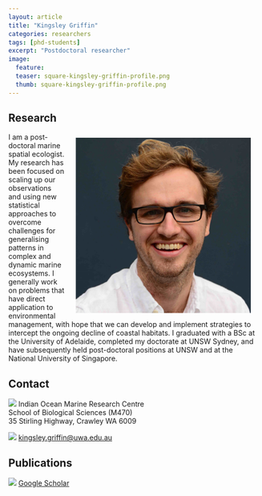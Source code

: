 ```yaml
---
layout: article
title: "Kingsley Griffin"
categories: researchers
tags: [phd-students]
excerpt: "Postdoctoral researcher"
image:
  feature: 
  teaser: square-kingsley-griffin-profile.png
  thumb: square-kingsley-griffin-profile.png
---
```

## Research

<img class="philprofile" src='/images/square-kingsley-griffin-profile.png' align='right' width="350" hspace="20" vspace="10">

I am a post-doctoral marine spatial ecologist. My research has been focused on scaling up our observations and using new statistical approaches to overcome challenges for generalising patterns in complex and dynamic marine ecosystems. I generally work on problems that have direct application to environmental management, with hope that we can develop and implement strategies to intercept the ongoing decline of coastal habitats. I graduated with a BSc at the University of Adelaide, completed my doctorate at UNSW Sydney, and have subsequently held post-doctoral positions at UNSW and at the National University of Singapore.

## Contact
<img src='/images/icons/building-regular.svg' width="15px"> Indian Ocean Marine Research Centre <br>
School of Biological Sciences (M470)<br>
35 Stirling Highway, Crawley WA 6009

<img src='/images/icons/envelope-regular.svg' width="15px"> <a href="mailto:kingsley.griffin@uwa.edu.au"> kingsley.griffin@uwa.edu.au</a><br>

## Publications
<img src='/images/icons/google-brands.svg' width="15px"> <a href="https://scholar.google.com.au/citations?user=KYHUlyIAAAAJ&hl=en">Google Scholar</a><br>
